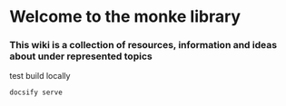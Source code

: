# Welcome to the monke library

### This wiki is a collection of resources, information and ideas about under represented topics

test build locally

` docsify serve `

